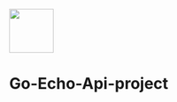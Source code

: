 <a href="https://echo.labstack.com"><img height="80" src="https://cdn.labstack.com/images/echo-logo.svg"></a>

# Go-Echo-Api-project
